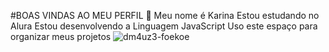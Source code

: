 #BOAS VINDAS AO MEU PERFIL 💙
Meu nome é Karina 
Estou estudando no Alura
Estou desenvolvendo a Linguagem JavaScript
Uso este espaço para organizar meus projetos
![dm4uz3-foekoe](https://github.com/user-attachments/assets/6103d85e-2ab2-44ad-8f2b-4072756c60c4)
